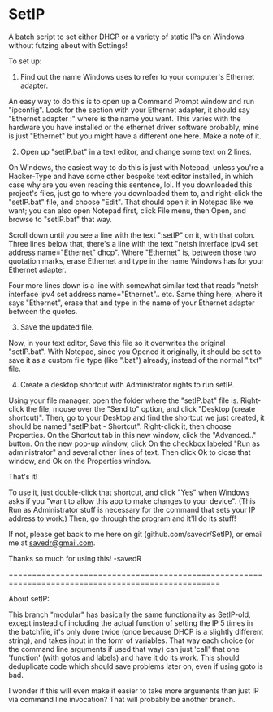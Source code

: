 # SetIP
A batch script to set either DHCP or a variety of static IPs on Windows without futzing about with Settings!

To set up:

1. Find out the name Windows uses to refer to your computer's Ethernet adapter. 

An easy way to do this is to open up a Command Prompt window and run "ipconfig". Look for the section with
your Ethernet adapter, it should say "Ethernet adapter <name>:" where <name> is the name you want. This 
varies with the hardware you have installed or the ethernet driver software probably, mine is just 
"Ethernet" but you might have a different one here. Make a note of it.

2. Open up "setIP.bat" in a text editor, and change some text on 2 lines.

On Windows, the easiest way to do this is just with Notepad, unless you're a Hacker-Type and have some other 
bespoke text editor installed, in which case why are you even reading this sentence, lol. If you downloaded 
this project's files, just go to where you downloaded them to, and right-click the "setIP.bat" file, and 
choose "Edit". That should open it in Notepad like we want; you can also open Notepad first, click File 
menu, then Open, and browse to "setIP.bat" that way.

Scroll down until you see a line with the text ":setIP" on it, with that colon. Three lines below that, 
there's a line with the text "netsh interface ipv4 set address name="Ethernet" dhcp". Where "Ethernet" is, 
between those two quotation marks, erase Ethernet and type in the name Windows has for your Ethernet 
adapter.

Four more lines down is a line with somewhat similar text that reads "netsh interface ipv4 set address 
name="Ethernet".. etc. Same thing here, where it says "Ethernet", erase that and type in the 
name of your Ethernet adapter between the quotes.

3. Save the updated file. 

Now, in your text editor, Save this file so it overwrites the original "setIP.bat". With Notepad, since 
you Opened it originally, it should be set to save it as a custom file type (like ".bat") already, instead 
of the normal ".txt" file. 

4. Create a desktop shortcut with Administrator rights to run setIP.

Using your file manager, open the folder where the "setIP.bat" file is. Right-click the file, mouse over the 
"Send to" option, and click "Desktop (create shortcut)". Then, go to your Desktop and find the shortcut 
we just created, it should be named "setIP.bat - Shortcut". Right-click it, then choose Properties. On the 
Shortcut tab in this new window, click the "Advanced.." button. On the new pop-up window, click On the 
checkbox labeled "Run as administrator" and several other lines of text. Then click Ok to close that window, 
and Ok on the Properties window. 

That's it! 

To use it, just double-click that shortcut, and click "Yes" when Windows asks if you "want to allow this 
app to make changes to your device". (This Run as Administrator stuff is necessary for the command that 
sets your IP address to work.) Then, go through the program and it'll do its stuff!

If not, please get back to me here on git (github.com/savedr/SetIP), or email me at savedr@gmail.com.

Thanks so much for using this!
-savedR


===================================================================================================

About setIP:

This branch "modular" has basically the same functionality as SetIP-old, except instead of including the actual 
function of setting the IP 5 times in the batchfile, it's only done twice (once because DHCP is a slightly 
different string), and takes input in the form of variables. That way each choice (or the command line 
arguments if used that way) can just 'call' that one 'function' (with gotos and labels) and have it do its work. This should deduplicate code which should save problems later on, even if using goto is bad.

I wonder if this will even make it easier to take more arguments than just IP via command line invocation?
That will probably be another branch.
